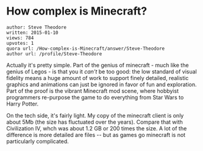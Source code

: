 # How complex is Minecraft?

	author: Steve Theodore
	written: 2015-01-10
	views: 784
	upvotes: 1
	quora url: /How-complex-is-Minecraft/answer/Steve-Theodore
	author url: /profile/Steve-Theodore


Actually it's pretty simple. Part of the genius of minecraft - much like the genius of Legos - is that you it _can't_  be too good: the low standard of visual fidelity means a huge amount of work to support finely detailed, realistic graphics and animations can just be ignored in favor of fun and exploration. Part of the proof is the vibrant Minecraft mod scene, where hobbyist programmers re-purpose the game to do everything from Star Wars to Harry Potter.

On the tech side, it's fairly light. My copy of the minecraft client is only about 5Mb (the size has fluctuated over the years). Compare that with Civilization IV, whch was about 1.2 GB or 200 times the size. A lot of the difference is more detailed are files -- but as games go minecraft is not particularly complicated.

